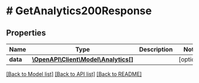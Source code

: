 # # GetAnalytics200Response

## Properties

Name | Type | Description | Notes
------------ | ------------- | ------------- | -------------
**data** | [**\OpenAPI\Client\Model\Analytics[]**](Analytics.md) |  | [optional]

[[Back to Model list]](../../README.md#models) [[Back to API list]](../../README.md#endpoints) [[Back to README]](../../README.md)
